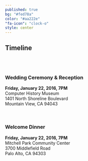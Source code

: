```yaml
---
published: true
bg: "#fed78a"
color: "#aa222e"
"fa-icon": "clock-o"
style: center
---
```

















## Timeline
<br><br>
### Wedding Ceremony & Reception
**Friday, January 22, 2016, 7PM**<br>
Computer History Museum<br>
1401 North Shoreline Boulevard<br>
Mountain View, CA 94043<br>
<br><br>    
### Welcome Dinner
**Friday, January 22, 2016, 7PM**<br>
Mitchell Park Community Center<br>
3700 Middlefield Road<br>
Palo Alto, CA 94303<br>
